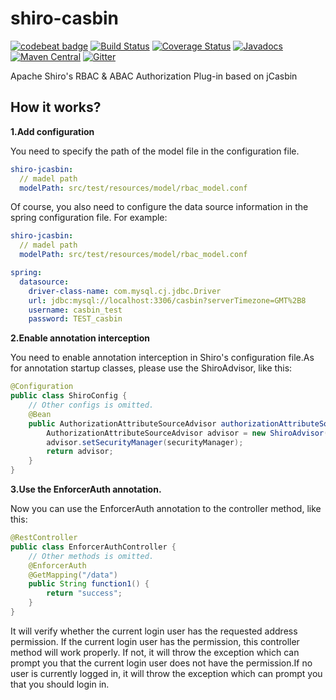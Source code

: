 # shiro-casbin

[![codebeat badge](https://codebeat.co/badges/c2cae61f-cdf9-4ca4-b22e-cffd99a6006e)](https://codebeat.co/projects/github-com-jcasbin-shiro-casbin-master)
[![Build Status](https://www.travis-ci.com/jcasbin/shiro-casbin.svg?branch=master)](https://www.travis-ci.com/jcasbin/shiro-casbin)
[![Coverage Status](https://coveralls.io/repos/github/jcasbin/shiro-casbin/badge.svg?branch=master)](https://coveralls.io/github/jcasbin/shiro-casbin?branch=master)
[![Javadocs](https://www.javadoc.io/badge/org.casbin/shiro-casbin.svg)](https://www.javadoc.io/doc/org.casbin/shiro-casbin)
[![Maven Central](https://img.shields.io/maven-central/v/org.casbin/shiro-casbin.svg)](https://mvnrepository.com/artifact/org.casbin/shiro-casbin/latest)
[![Gitter](https://badges.gitter.im/Join%20Chat.svg)](https://gitter.im/casbin/lobby)

Apache Shiro's RBAC &amp; ABAC Authorization Plug-in based on jCasbin

## How it works?

**1.Add configuration**

You need to specify the path of the model file in the configuration file.

```yaml
shiro-jcasbin:
  // madel path
  modelPath: src/test/resources/model/rbac_model.conf
````

Of course, you also need to configure the data source information in the spring configuration file. For example:

```yaml
shiro-jcasbin:
  // madel path
  modelPath: src/test/resources/model/rbac_model.conf

spring:
  datasource:
    driver-class-name: com.mysql.cj.jdbc.Driver
    url: jdbc:mysql://localhost:3306/casbin?serverTimezone=GMT%2B8
    username: casbin_test
    password: TEST_casbin
```

**2.Enable annotation interception**

You need to enable annotation interception in Shiro's configuration file.As for annotation startup classes, please use the ShiroAdvisor, like this:

```java
@Configuration
public class ShiroConfig {
    // Other configs is omitted.
    @Bean
    public AuthorizationAttributeSourceAdvisor authorizationAttributeSourceAdvisor(SecurityManager securityManager) {
        AuthorizationAttributeSourceAdvisor advisor = new ShiroAdvisor();
        advisor.setSecurityManager(securityManager);
        return advisor;
    }
}
```

**3.Use the EnforcerAuth annotation.**

Now you can use the EnforcerAuth annotation to the controller method, like this:
```java
@RestController
public class EnforcerAuthController {
    // Other methods is omitted.
    @EnforcerAuth
    @GetMapping("/data")
    public String function1() {
        return "success";
    }
}
```

It will verify whether the current login user has the requested address permission. If the current login user has the permission, this controller method will work properly. If not, it will throw the exception which can prompt you that the current login user does not have the permission.If no user is currently logged in, it will throw the exception which can prompt you that you should login in.
